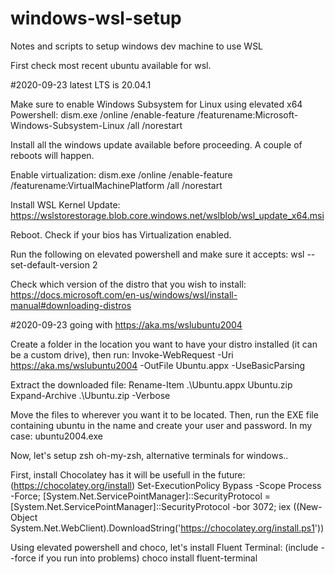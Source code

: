 # windows-wsl-setup
Notes and scripts to setup windows dev machine to use WSL

First check most recent ubuntu available for wsl.

#2020-09-23 latest LTS is 20.04.1

Make sure to enable Windows Subsystem for Linux using elevated x64 Powershell:
dism.exe /online /enable-feature /featurename:Microsoft-Windows-Subsystem-Linux /all /norestart

Install all the windows update available before proceeding. A couple of reboots will happen.

Enable virtualization:
dism.exe /online /enable-feature /featurename:VirtualMachinePlatform /all /norestart

Install WSL Kernel Update:
https://wslstorestorage.blob.core.windows.net/wslblob/wsl_update_x64.msi

Reboot. Check if your bios has Virtualization enabled.

Run the following on elevated powershell and make sure it accepts:
wsl --set-default-version 2

Check which version of the distro that you wish to install:
https://docs.microsoft.com/en-us/windows/wsl/install-manual#downloading-distros

#2020-09-23 going with https://aka.ms/wslubuntu2004

Create a folder in the location you want to have your distro installed (it can be a custom drive), then run:
Invoke-WebRequest -Uri https://aka.ms/wslubuntu2004 -OutFile Ubuntu.appx -UseBasicParsing

Extract the downloaded file:
Rename-Item .\Ubuntu.appx Ubuntu.zip
Expand-Archive .\Ubuntu.zip -Verbose

Move the files to wherever you want it to be located. Then, run the EXE file containing ubuntu in the name and create your user and password.
In my case: ubuntu2004.exe

Now, let's setup zsh oh-my-zsh, alternative terminals for windows..

First, install Chocolatey has it will be usefull in the future:  (https://chocolatey.org/install)
Set-ExecutionPolicy Bypass -Scope Process -Force; [System.Net.ServicePointManager]::SecurityProtocol = [System.Net.ServicePointManager]::SecurityProtocol -bor 3072; iex ((New-Object System.Net.WebClient).DownloadString('https://chocolatey.org/install.ps1'))

Using elevated powershell and choco, let's install Fluent Terminal: (include --force if you run into problems)
choco install fluent-terminal
